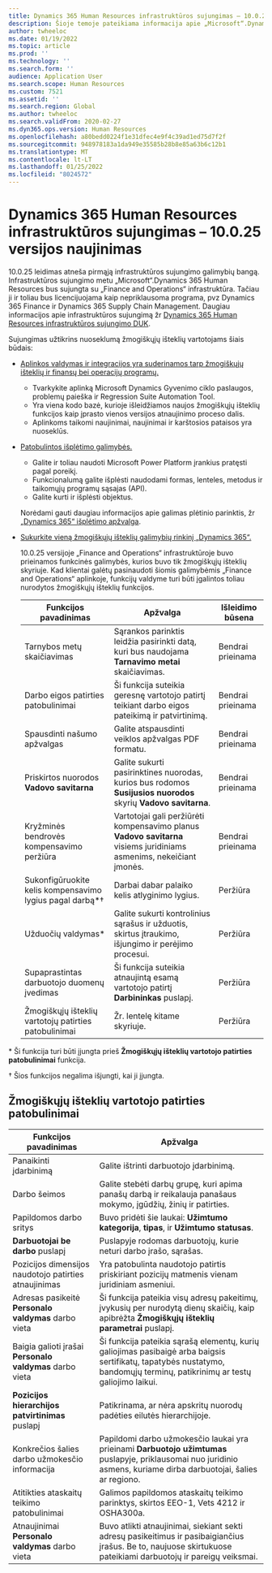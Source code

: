 ```yaml
---
title: Dynamics 365 Human Resources infrastruktūros sujungimas – 10.0.25 versijos naujinimas
description: Šioje temoje pateikiama informacija apie „Microsoft“.Dynamics 365 Human Resources leidimas 10.0.25, kuris atneša pirmąją infrastruktūros sujungimo galimybių bangą.
author: twheeloc
ms.date: 01/19/2022
ms.topic: article
ms.prod: ''
ms.technology: ''
ms.search.form: ''
audience: Application User
ms.search.scope: Human Resources
ms.custom: 7521
ms.assetid: ''
ms.search.region: Global
ms.author: twheeloc
ms.search.validFrom: 2020-02-27
ms.dyn365.ops.version: Human Resources
ms.openlocfilehash: a80bedd0224f1e31dfec4e9f4c39ad1ed75d7f2f
ms.sourcegitcommit: 948978183a1da949e35585b28b8e85a63b6c12b1
ms.translationtype: MT
ms.contentlocale: lt-LT
ms.lasthandoff: 01/25/2022
ms.locfileid: "8024572"
---
```

# <a name="dynamics-365-human-resources-infrastructure-merge---release-10025-update"></a>Dynamics 365 Human Resources infrastruktūros sujungimas – 10.0.25 versijos naujinimas

10.0.25 leidimas atneša pirmąją infrastruktūros sujungimo galimybių bangą. Infrastruktūros sujungimo metu „Microsoft“.Dynamics 365 Human Resources bus sujungta su „Finance and Operations“ infrastruktūra. Tačiau ji ir toliau bus licencijuojama kaip nepriklausoma programa, pvz Dynamics 365 Finance ir Dynamics 365 Supply Chain Management. Daugiau informacijos apie infrastruktūros sujungimą žr [Dynamics 365 Human Resources infrastruktūros sujungimo DUK](../human-resources/hr-infrastructure-merge-faq.md).

Sujungimas užtikrins nuoseklumą žmogiškųjų išteklių vartotojams šiais būdais:

- [Aplinkos valdymas ir integracijos yra suderinamos tarp žmogiškųjų išteklių ir finansų bei operacijų programų.](/dynamics365-release-plan/2021wave2/human-resources/dynamics365-human-resources/consistent-environment-management-integrations-between-human-resources-finance-operations-apps)

    - Tvarkykite aplinką Microsoft Dynamics Gyvenimo ciklo paslaugos, problemų paieška ir Regression Suite Automation Tool.
    - Yra viena kodo bazė, kurioje išleidžiamos naujos žmogiškųjų išteklių funkcijos kaip įprasto vienos versijos atnaujinimo proceso dalis.
    - Aplinkoms taikomi naujinimai, naujinimai ir karštosios pataisos yra nuoseklūs.

- [Patobulintos išplėtimo galimybės.](/dynamics365-release-plan/2021wave2/human-resources/dynamics365-human-resources/improve-extensibility-options.md)

    - Galite ir toliau naudoti Microsoft Power Platform įrankius pratęsti pagal poreikį.
    - Funkcionalumą galite išplėsti naudodami formas, lenteles, metodus ir taikomųjų programų sąsajas (API).
    - Galite kurti ir išplėsti objektus.

    Norėdami gauti daugiau informacijos apie galimas plėtinio parinktis, žr [„Dynamics 365“ išplėtimo apžvalga](../fin-ops-core/dev-itpro/extensibility/extensibility-home-page.md).

- [Sukurkite vieną žmogiškųjų išteklių galimybių rinkinį „Dynamics 365“.](/dynamics365-release-plan/2021wave2/human-resources/create-one-set-human-resources-capabilities-within-dynamics-365.md)

    10.0.25 versijoje „Finance and Operations“ infrastruktūroje buvo prieinamos funkcinės galimybės, kurios buvo tik žmogiškųjų išteklių skyriuje. Kad klientai galėtų pasinaudoti šiomis galimybėmis „Finance and Operations“ aplinkoje, funkcijų valdyme turi būti įgalintos toliau nurodytos žmogiškųjų išteklių funkcijos.

    | Funkcijos pavadinimas | Apžvalga | Išleidimo būsena | 
    |--------------|----------|----------------| 
    | Tarnybos metų skaičiavimas | Sąrankos parinktis leidžia pasirinkti datą, kuri bus naudojama **Tarnavimo metai** skaičiavimas. | Bendrai prieinama | 
    | Darbo eigos patirties patobulinimai | Ši funkcija suteikia geresnę vartotojo patirtį teikiant darbo eigos pateikimą ir patvirtinimą. | Bendrai prieinama | 
    | Spausdinti našumo apžvalgas | Galite atspausdinti veiklos apžvalgas PDF formatu. | Bendrai prieinama | 
    | Priskirtos nuorodos **Vadovo savitarna** | Galite sukurti pasirinktines nuorodas, kurios bus rodomos **Susijusios nuorodos** skyrių **Vadovo savitarna**. | Bendrai prieinama | 
    | Kryžminės bendrovės kompensavimo peržiūra | Vartotojai gali peržiūrėti kompensavimo planus **Vadovo savitarna** visiems juridiniams asmenims, nekeičiant įmonės. | Bendrai prieinama | 
    | Sukonfigūruokite kelis kompensavimo lygius pagal darbą\*&dagger; | Darbai dabar palaiko kelis atlyginimo lygius. | Peržiūra | 
    | Užduočių valdymas\* | Galite sukurti kontrolinius sąrašus ir užduotis, skirtus įtraukimo, išjungimo ir perėjimo procesui. | Peržiūra | 
    | Supaprastintas darbuotojo duomenų įvedimas | Ši funkcija suteikia atnaujintą esamą vartotojo patirtį **Darbininkas** puslapį. | Peržiūra | 
    | Žmogiškųjų išteklių vartotojų patirties patobulinimai | Žr. lentelę kitame skyriuje.  | Peržiūra | 

\* Ši funkcija turi būti įjungta prieš **Žmogiškųjų išteklių vartotojo patirties patobulinimai** funkcija.

&dagger; Šios funkcijos negalima išjungti, kai ji įjungta.

## <a name="human-resource-user-experience-enhancements"></a>Žmogiškųjų išteklių vartotojo patirties patobulinimai

| Funkcijos pavadinimas | Apžvalga | 
|--------------|----------| 
| Panaikinti įdarbinimą | Galite ištrinti darbuotojo įdarbinimą. | 
| Darbo šeimos | Galite stebėti darbų grupę, kuri apima panašų darbą ir reikalauja panašaus mokymo, įgūdžių, žinių ir patirties. | 
| Papildomos darbo sritys | Buvo pridėti šie laukai: **Užimtumo kategorija**, **tipas**, ir **Užimtumo statusas**. | 
| **Darbuotojai be darbo** puslapį | Puslapyje rodomas darbuotojų, kurie neturi darbo įrašo, sąrašas. | 
| Pozicijos dimensijos naudotojo patirties atnaujinimas | Yra patobulinta naudotojo patirtis priskiriant pozicijų matmenis vienam juridiniam asmeniui. | 
| Adresas pasikeitė **Personalo valdymas** darbo vieta | Ši funkcija pateikia visų adresų pakeitimų, įvykusių per nurodytą dienų skaičių, kaip apibrėžta **Žmogiškųjų išteklių parametrai** puslapį. | 
| Baigia galioti įrašai **Personalo valdymas** darbo vieta | Ši funkcija pateikia sąrašą elementų, kurių galiojimas pasibaigė arba baigsis sertifikatų, tapatybės nustatymo, bandomųjų terminų, patikrinimų ar testų galiojimo laikui. | 
| **Pozicijos hierarchijos patvirtinimas** puslapį | Patikrinama, ar nėra apskritų nuorodų padėties eilutės hierarchijoje. | 
| Konkrečios šalies darbo užmokesčio informacija | Papildomi darbo užmokesčio laukai yra prieinami **Darbuotojo užimtumas** puslapyje, priklausomai nuo juridinio asmens, kuriame dirba darbuotojai, šalies ar regiono. | 
| Atitikties ataskaitų teikimo patobulinimai | Galimos papildomos ataskaitų teikimo parinktys, skirtos EEO-1, Vets 4212 ir OSHA300a. | 
| Atnaujinimai **Personalo valdymas** darbo vieta | Buvo atlikti atnaujinimai, siekiant sekti adresų pasikeitimus ir pasibaigiančius įrašus. Be to, naujuose skirtukuose pateikiami darbuotojų ir pareigų veiksmai. | 

